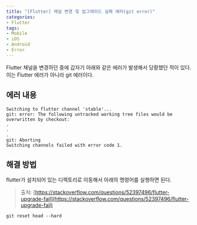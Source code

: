 ```yaml
---
title: "[Flutter] 채널 변경 및 업그레이드 실패 에러(git error)"
categories:
- Flutter
tags:
- Mobile
- iOS
- Android
- Error
---
```


Flutter 채널을 변경하던 중에 갑자기 아래와 같은 에러가 발생해서 당황했던 적이 있다. 이는 Flutter 에러가 아니라 git 에러이다. 

## 에러 내용

``` console
Switching to flutter channel 'stable'...
git: error: The following untracked working tree files would be overwritten by checkout:
.
.
.
git: Aborting
Switching channels failed with error code 1.
```

## 해결 방법

flutter가 설치되어 있는 디렉토리로 이동해서 아래의 명령어를 실행하면 된다.

> 출처: [https://stackoverflow.com/questions/52397496/flutter-upgrade-fail](https://stackoverflow.com/questions/52397496/flutter-upgrade-fail)

``` console
git reset head --hard
```
